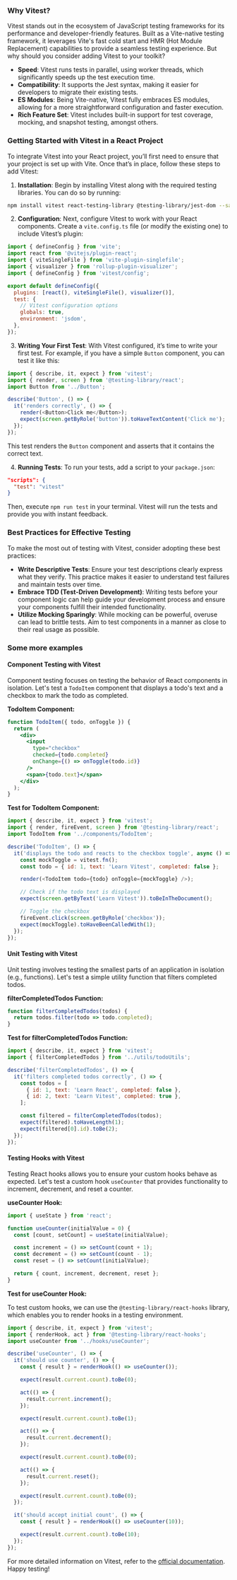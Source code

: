 ### Why Vitest?

Vitest stands out in the ecosystem of JavaScript testing frameworks for its performance and developer-friendly features. Built as a Vite-native testing framework, it leverages Vite's fast cold start and HMR (Hot Module Replacement) capabilities to provide a seamless testing experience. But why should you consider adding Vitest to your toolkit?

- **Speed**: Vitest runs tests in parallel, using worker threads, which significantly speeds up the test execution time.
- **Compatibility**: It supports the Jest syntax, making it easier for developers to migrate their existing tests.
- **ES Modules**: Being Vite-native, Vitest fully embraces ES modules, allowing for a more straightforward configuration and faster execution.
- **Rich Feature Set**: Vitest includes built-in support for test coverage, mocking, and snapshot testing, amongst others.

### Getting Started with Vitest in a React Project

To integrate Vitest into your React project, you’ll first need to ensure that your project is set up with Vite. Once that’s in place, follow these steps to add Vitest:

1. **Installation**: Begin by installing Vitest along with the required testing libraries. You can do so by running:

```bash
npm install vitest react-testing-library @testing-library/jest-dom --save-dev
```

2. **Configuration**: Next, configure Vitest to work with your React components. Create a `vite.config.ts` file (or modify the existing one) to include Vitest’s plugin:

```javascript
import { defineConfig } from 'vite';
import react from '@vitejs/plugin-react';
import { viteSingleFile } from 'vite-plugin-singlefile';
import { visualizer } from 'rollup-plugin-visualizer';
import { defineConfig } from 'vitest/config';

export default defineConfig({
  plugins: [react(), viteSingleFile(), visualizer()],
  test: {
    // Vitest configuration options
    globals: true,
    environment: 'jsdom',
  },
});
```

3. **Writing Your First Test**: With Vitest configured, it’s time to write your first test. For example, if you have a simple `Button` component, you can test it like this:

```javascript
import { describe, it, expect } from 'vitest';
import { render, screen } from '@testing-library/react';
import Button from '../Button';

describe('Button', () => {
  it('renders correctly', () => {
    render(<Button>Click me</Button>);
    expect(screen.getByRole('button')).toHaveTextContent('Click me');
  });
});
```

This test renders the `Button` component and asserts that it contains the correct text.

4. **Running Tests**: To run your tests, add a script to your `package.json`:

```json
"scripts": {
  "test": "vitest"
}
```

Then, execute `npm run test` in your terminal. Vitest will run the tests and provide you with instant feedback.

### Best Practices for Effective Testing

To make the most out of testing with Vitest, consider adopting these best practices:

- **Write Descriptive Tests**: Ensure your test descriptions clearly express what they verify. This practice makes it easier to understand test failures and maintain tests over time.
- **Embrace TDD (Test-Driven Development)**: Writing tests before your component logic can help guide your development process and ensure your components fulfill their intended functionality.
- **Utilize Mocking Sparingly**: While mocking can be powerful, overuse can lead to brittle tests. Aim to test components in a manner as close to their real usage as possible.

### Some more examples

#### Component Testing with Vitest

Component testing focuses on testing the behavior of React components in isolation. Let's test a `TodoItem` component that displays a todo's text and a checkbox to mark the todo as completed.

**TodoItem Component:**

```jsx
function TodoItem({ todo, onToggle }) {
  return (
    <div>
      <input
        type="checkbox"
        checked={todo.completed}
        onChange={() => onToggle(todo.id)}
      />
      <span>{todo.text}</span>
    </div>
  );
}
```

**Test for TodoItem Component:**

```javascript
import { describe, it, expect } from 'vitest';
import { render, fireEvent, screen } from '@testing-library/react';
import TodoItem from '../components/TodoItem';

describe('TodoItem', () => {
  it('displays the todo and reacts to the checkbox toggle', async () => {
    const mockToggle = vitest.fn();
    const todo = { id: 1, text: 'Learn Vitest', completed: false };

    render(<TodoItem todo={todo} onToggle={mockToggle} />);

    // Check if the todo text is displayed
    expect(screen.getByText('Learn Vitest')).toBeInTheDocument();

    // Toggle the checkbox
    fireEvent.click(screen.getByRole('checkbox'));
    expect(mockToggle).toHaveBeenCalledWith(1);
  });
});
```

#### Unit Testing with Vitest

Unit testing involves testing the smallest parts of an application in isolation (e.g., functions). Let's test a simple utility function that filters completed todos.

**filterCompletedTodos Function:**

```javascript
function filterCompletedTodos(todos) {
  return todos.filter(todo => todo.completed);
}
```

**Test for filterCompletedTodos Function:**

```javascript
import { describe, it, expect } from 'vitest';
import { filterCompletedTodos } from '../utils/todoUtils';

describe('filterCompletedTodos', () => {
  it('filters completed todos correctly', () => {
    const todos = [
      { id: 1, text: 'Learn React', completed: false },
      { id: 2, text: 'Learn Vitest', completed: true },
    ];

    const filtered = filterCompletedTodos(todos);
    expect(filtered).toHaveLength(1);
    expect(filtered[0].id).toBe(2);
  });
});
```

#### Testing Hooks with Vitest

Testing React hooks allows you to ensure your custom hooks behave as expected. Let's test a custom hook `useCounter` that provides functionality to increment, decrement, and reset a counter.

**useCounter Hook:**

```javascript
import { useState } from 'react';

function useCounter(initialValue = 0) {
  const [count, setCount] = useState(initialValue);

  const increment = () => setCount(count + 1);
  const decrement = () => setCount(count - 1);
  const reset = () => setCount(initialValue);

  return { count, increment, decrement, reset };
}
```

**Test for useCounter Hook:**

To test custom hooks, we can use the `@testing-library/react-hooks` library, which enables you to render hooks in a testing environment.

```javascript
import { describe, it, expect } from 'vitest';
import { renderHook, act } from '@testing-library/react-hooks';
import useCounter from '../hooks/useCounter';

describe('useCounter', () => {
  it('should use counter', () => {
    const { result } = renderHook(() => useCounter());

    expect(result.current.count).toBe(0);

    act(() => {
      result.current.increment();
    });

    expect(result.current.count).toBe(1);

    act(() => {
      result.current.decrement();
    });

    expect(result.current.count).toBe(0);

    act(() => {
      result.current.reset();
    });

    expect(result.current.count).toBe(0);
  });

  it('should accept initial count', () => {
    const { result } = renderHook(() => useCounter(10));

    expect(result.current.count).toBe(10);
  });
});
```

For more detailed information on Vitest, refer to the [official documentation](https://vitest.dev/). Happy testing!
